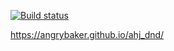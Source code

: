 [![Build status](https://ci.appveyor.com/api/projects/status/9j6yfean5homn4w8?svg=true)](https://ci.appveyor.com/project/AngryBaker/ahj-dnd)


https://angrybaker.github.io/ahj_dnd/
